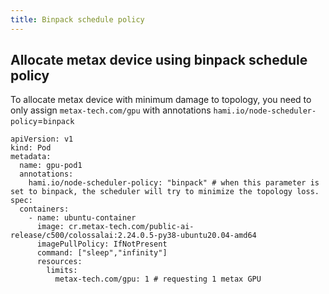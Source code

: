 ```yaml
---
title: Binpack schedule policy
---
```


## Allocate metax device using binpack schedule policy

To allocate metax device with minimum damage to topology, you need to only assign `metax-tech.com/gpu` with annotations `hami.io/node-scheduler-policy`=`binpack`

```
apiVersion: v1
kind: Pod
metadata:
  name: gpu-pod1
  annotations: 
    hami.io/node-scheduler-policy: "binpack" # when this parameter is set to binpack, the scheduler will try to minimize the topology loss.
spec:
  containers:
    - name: ubuntu-container
      image: cr.metax-tech.com/public-ai-release/c500/colossalai:2.24.0.5-py38-ubuntu20.04-amd64 
      imagePullPolicy: IfNotPresent
      command: ["sleep","infinity"]
      resources:
        limits:
          metax-tech.com/gpu: 1 # requesting 1 metax GPU
```